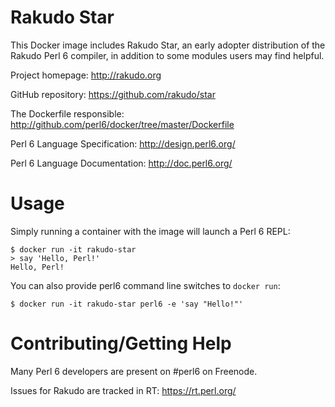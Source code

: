 # Rakudo Star

This Docker image includes Rakudo Star, an early adopter distribution of the Rakudo Perl 6 compiler, in addition
to some modules users may find helpful.

Project homepage: http://rakudo.org

GitHub repository: https://github.com/rakudo/star

The Dockerfile responsible: http://github.com/perl6/docker/tree/master/Dockerfile

Perl 6 Language Specification: http://design.perl6.org/

Perl 6 Language Documentation: http://doc.perl6.org/

# Usage

Simply running a container with the image will launch a Perl 6 REPL:

    $ docker run -it rakudo-star
    > say 'Hello, Perl!'
    Hello, Perl!

You can also provide perl6 command line switches to `docker run`:

    $ docker run -it rakudo-star perl6 -e 'say "Hello!"'

# Contributing/Getting Help

Many Perl 6 developers are present on #perl6 on Freenode.

Issues for Rakudo are tracked in RT: https://rt.perl.org/

